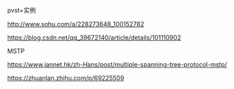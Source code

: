 
pvst+实例

http://www.sohu.com/a/228273648_100152782

https://blog.csdn.net/qq_39672140/article/details/101110902


MSTP

https://www.jannet.hk/zh-Hans/post/multiple-spanning-tree-protocol-mstp/

https://zhuanlan.zhihu.com/p/69225509

